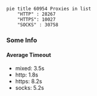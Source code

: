 
```mermaid
pie title 60954 Proxies in list
    "HTTP" : 28267
    "HTTPS": 10027
    "SOCKS" : 30758
```

### Some Info
#### Average Timeout

- mixed: 3.5s
- http: 1.8s
- https: 8.2s
- socks: 5.2s